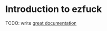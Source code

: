 # Introduction to ezfuck

TODO: write [great documentation](http://jacobian.org/writing/what-to-write/)
